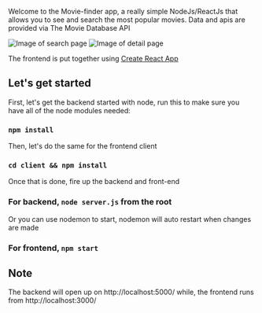 Welcome to the Movie-finder app, a really simple NodeJs/ReactJs that allows you to see and search the most popular movies.
Data and apis are provided via The Movie Database API

![Image of search page](https://raw.githubusercontent.com/iamthanh/movie-finder/master/images/main.JPG)
![Image of detail page](https://raw.githubusercontent.com/iamthanh/movie-finder/master/images/detail.JPG)

The frontend is put together using [Create React App](https://github.com/facebook/create-react-app)

## Let's get started

First, let's get the backend started with node, run this to make sure you have all of the node modules needed:
### `npm install` 

Then, let's do the same for the frontend client
### `cd client && npm install`

Once that is done, fire up the backend and front-end
### For backend, `node server.js` from the root

Or you can use nodemon to start, nodemon will auto restart when changes are made

### For frontend, `npm start`

## Note
The backend will open up on http://localhost:5000/
while, the frontend runs from http://localhost:3000/

